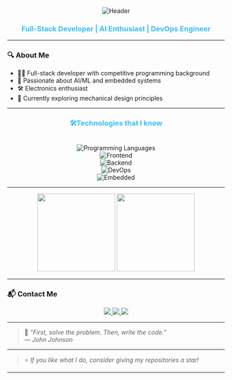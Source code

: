 
<div align="center">
  <img src="https://readme-typing-svg.herokuapp.com?font=Fira+Code&weight=600&size=28&duration=4000&pause=1000&color=38BDF8&center=true&vCenter=true&width=500&lines=Hi+👋,+I'm+Samiun+Mahmud+Arno" alt="Header" />
  <h3 align="center" style="color: #38BDF8;">Full-Stack Developer | AI Enthusiast | DevOps Engineer</h3>
</div>

---



### 🔍 About Me
- 🧑‍💻 Full-stack developer with competitive programming background  
- 🤖 Passionate about AI/ML and embedded systems  
- 🛠️ Electronics enthusiast  
- 🌱 Currently exploring mechanical design principles  

---



<div align="center">
  <h3 style="color: #38BDF8;">🛠️Technologies that I know</h3>
</div>
<br>

<div align="center">
  <img src="https://skillicons.dev/icons?i=c,cpp,java,python,js,ts,php" alt="Programming Languages" />
</div>

<div align="center">
  <img src="https://skillicons.dev/icons?i=html,css,sass,react,nextjs,redux" alt="Frontend" />
</div>

<div align="center">
  <img src="https://skillicons.dev/icons?i=nodejs,express,mongodb,mysql,postgresql,prisma,mongoose" alt="Backend" />
</div>

<div align="center">
  <img src="https://skillicons.dev/icons?i=aws,docker,git,linux,githubactions,tailwind" alt="DevOps" />
</div>

<div align="center">
  <img src="https://skillicons.dev/icons?i=arduino,raspberrypi" alt="Embedded" />
</div>

---

<div align="center">
  <img height="180em" src="https://github-readme-stats.vercel.app/api?username=samiunarno&show_icons=true&theme=nightowl&hide_border=true&include_all_commits=true&count_private=true" />
  <img height="180em" src="https://github-readme-stats.vercel.app/api/top-langs/?username=samiunarno&layout=compact&theme=nightowl&hide_border=true" />
</div>





---

### 📬 Contact Me

<div align="center">
  <a href="mailto:samiunarnouk@gmail.com">
    <img src="https://img.shields.io/badge/Gmail-D14836?style=for-the-badge&logo=gmail&logoColor=white" />
  </a>
  <a href="https://linkedin.com/in/samiunmahmudarno">
    <img src="https://img.shields.io/badge/LinkedIn-0077B5?style=for-the-badge&logo=linkedin&logoColor=white" />
  </a>
  <a href="https://samiunarno.netlify.app/">
    <img src="https://img.shields.io/badge/Portfolio-38BDF8?style=for-the-badge&logo=google-chrome&logoColor=white" />
  </a>
</div>

---

> 🧠 _“First, solve the problem. Then, write the code.”_  
> — *John Johnson*

---

> ⭐ *If you like what I do, consider giving my repositories a star!*

---

